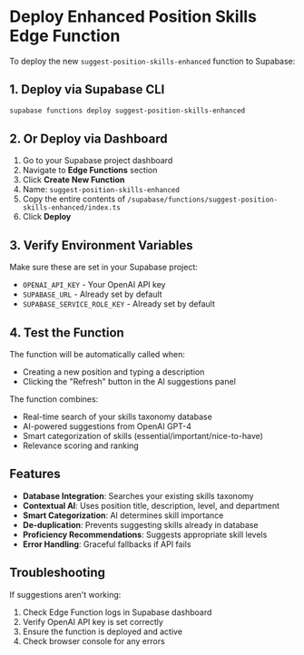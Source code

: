 # Deploy Enhanced Position Skills Edge Function

To deploy the new `suggest-position-skills-enhanced` function to Supabase:

## 1. Deploy via Supabase CLI

```bash
supabase functions deploy suggest-position-skills-enhanced
```

## 2. Or Deploy via Dashboard

1. Go to your Supabase project dashboard
2. Navigate to **Edge Functions** section
3. Click **Create New Function**
4. Name: `suggest-position-skills-enhanced`
5. Copy the entire contents of `/supabase/functions/suggest-position-skills-enhanced/index.ts`
6. Click **Deploy**

## 3. Verify Environment Variables

Make sure these are set in your Supabase project:
- `OPENAI_API_KEY` - Your OpenAI API key
- `SUPABASE_URL` - Already set by default
- `SUPABASE_SERVICE_ROLE_KEY` - Already set by default

## 4. Test the Function

The function will be automatically called when:
- Creating a new position and typing a description
- Clicking the "Refresh" button in the AI suggestions panel

The function combines:
- Real-time search of your skills taxonomy database
- AI-powered suggestions from OpenAI GPT-4
- Smart categorization of skills (essential/important/nice-to-have)
- Relevance scoring and ranking

## Features

- **Database Integration**: Searches your existing skills taxonomy
- **Contextual AI**: Uses position title, description, level, and department
- **Smart Categorization**: AI determines skill importance
- **De-duplication**: Prevents suggesting skills already in database
- **Proficiency Recommendations**: Suggests appropriate skill levels
- **Error Handling**: Graceful fallbacks if API fails

## Troubleshooting

If suggestions aren't working:
1. Check Edge Function logs in Supabase dashboard
2. Verify OpenAI API key is set correctly
3. Ensure the function is deployed and active
4. Check browser console for any errors
